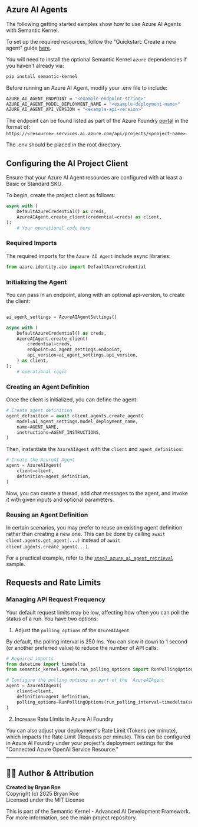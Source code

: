 ## Azure AI Agents

The following getting started samples show how to use Azure AI Agents with Semantic Kernel.

To set up the required resources, follow the "Quickstart: Create a new agent" guide [here](https://learn.microsoft.com/en-us/azure/ai-services/agents/quickstart?pivots=programming-language-python-azure).

You will need to install the optional Semantic Kernel `azure` dependencies if you haven't already via:

```bash
pip install semantic-kernel
```

Before running an Azure AI Agent, modify your .env file to include:

```bash
AZURE_AI_AGENT_ENDPOINT = "<example-endpoint-string>"
AZURE_AI_AGENT_MODEL_DEPLOYMENT_NAME = "<example-deployment-name>"
AZURE_AI_AGENT_API_VERSION = "<example-api-version>"
```

The endpoint can be found listed as part of the Azure Foundry [portal](https://ai.azure.com) in the format of: `https://<resource>.services.ai.azure.com/api/projects/<project-name>`.

The .env should be placed in the root directory.

## Configuring the AI Project Client

Ensure that your Azure AI Agent resources are configured with at least a Basic or Standard SKU.

To begin, create the project client as follows:

```python
async with (
    DefaultAzureCredential() as creds,
    AzureAIAgent.create_client(credential=creds) as client,
):
    # Your operational code here
```

### Required Imports

The required imports for the `Azure AI Agent` include async libraries:

```python
from azure.identity.aio import DefaultAzureCredential
```

### Initializing the Agent

You can pass in an endpoint, along with an optional api-version, to create the client:

```python

ai_agent_settings = AzureAIAgentSettings()

async with (
    DefaultAzureCredential() as creds,
    AzureAIAgent.create_client(
        credential=creds,
        endpoint=ai_agent_settings.endpoint,
        api_version=ai_agent_settings.api_version,
    ) as client,
):
    # operational logic
```

### Creating an Agent Definition

Once the client is initialized, you can define the agent:

```python
# Create agent definition
agent_definition = await client.agents.create_agent(
    model=ai_agent_settings.model_deployment_name,
    name=AGENT_NAME,
    instructions=AGENT_INSTRUCTIONS,
)
```

Then, instantiate the `AzureAIAgent` with the `client` and `agent_definition`:

```python
# Create the AzureAI Agent
agent = AzureAIAgent(
    client=client,
    definition=agent_definition,
)
```

Now, you can create a thread, add chat messages to the agent, and invoke it with given inputs and optional parameters.

### Reusing an Agent Definition

In certain scenarios, you may prefer to reuse an existing agent definition rather than creating a new one. This can be done by calling `await client.agents.get_agent(...)` instead of `await client.agents.create_agent(...)`. 

For a practical example, refer to the [`step7_azure_ai_agent_retrieval`](./step7_azure_ai_agent_retrieval.py) sample.

## Requests and Rate Limits

### Managing API Request Frequency

Your default request limits may be low, affecting how often you can poll the status of a run. You have two options:

1. Adjust the `polling_options` of the `AzureAIAgent`

By default, the polling interval is 250 ms. You can slow it down to 1 second (or another preferred value) to reduce the number of API calls:

```python
# Required imports
from datetime import timedelta
from semantic_kernel.agents.run_polling_options import RunPollingOptions

# Configure the polling options as part of the `AzureAIAgent`
agent = AzureAIAgent(
    client=client,
    definition=agent_definition,
    polling_options=RunPollingOptions(run_polling_interval=timedelta(seconds=1)),
)
```

2. Increase Rate Limits in Azure AI Foundry

You can also adjust your deployment's Rate Limit (Tokens per minute), which impacts the Rate Limit (Requests per minute). This can be configured in Azure AI Foundry under your project's deployment settings for the "Connected Azure OpenAI Service Resource."


---

## 👨‍💻 Author & Attribution

**Created by Bryan Roe**  
Copyright (c) 2025 Bryan Roe  
Licensed under the MIT License

This is part of the Semantic Kernel - Advanced AI Development Framework.
For more information, see the main project repository.

